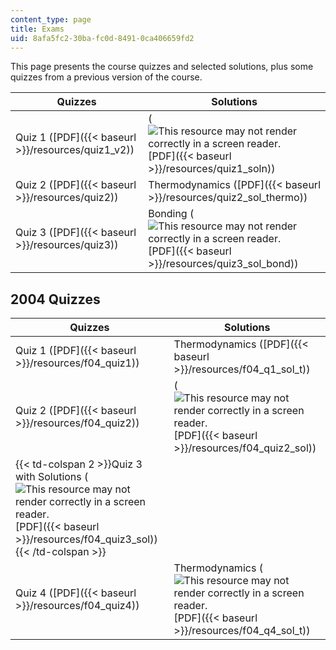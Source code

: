 ```yaml
---
content_type: page
title: Exams
uid: 8afa5fc2-30ba-fc0d-8491-0ca406659fd2
---
```


This page presents the course quizzes and selected solutions, plus some quizzes from a previous version of the course.

| Quizzes | Solutions |
| --- | --- |
| Quiz 1 ([PDF]({{< baseurl >}}/resources/quiz1_v2)) | (![This resource may not render correctly in a screen reader.](/images/inacessible.gif)[PDF]({{< baseurl >}}/resources/quiz1_soln)) |
| Quiz 2 ([PDF]({{< baseurl >}}/resources/quiz2)) | Thermodynamics ([PDF]({{< baseurl >}}/resources/quiz2_sol_thermo)) |
| Quiz 3 ([PDF]({{< baseurl >}}/resources/quiz3)) | Bonding (![This resource may not render correctly in a screen reader.](/images/inacessible.gif)[PDF]({{< baseurl >}}/resources/quiz3_sol_bond)) 

2004 Quizzes
------------

| Quizzes | Solutions |
| --- | --- |
| Quiz 1 ([PDF]({{< baseurl >}}/resources/f04_quiz1)) | Thermodynamics ([PDF]({{< baseurl >}}/resources/f04_q1_sol_t)) |
| Quiz 2 ([PDF]({{< baseurl >}}/resources/f04_quiz2)) | (![This resource may not render correctly in a screen reader.](/images/inacessible.gif)[PDF]({{< baseurl >}}/resources/f04_quiz2_sol)) |
| {{< td-colspan 2 >}}Quiz 3 with Solutions (![This resource may not render correctly in a screen reader.](/images/inacessible.gif)[PDF]({{< baseurl >}}/resources/f04_quiz3_sol)){{< /td-colspan >}} ||
| Quiz 4 ([PDF]({{< baseurl >}}/resources/f04_quiz4)) | Thermodynamics (![This resource may not render correctly in a screen reader.](/images/inacessible.gif)[PDF]({{< baseurl >}}/resources/f04_q4_sol_t))